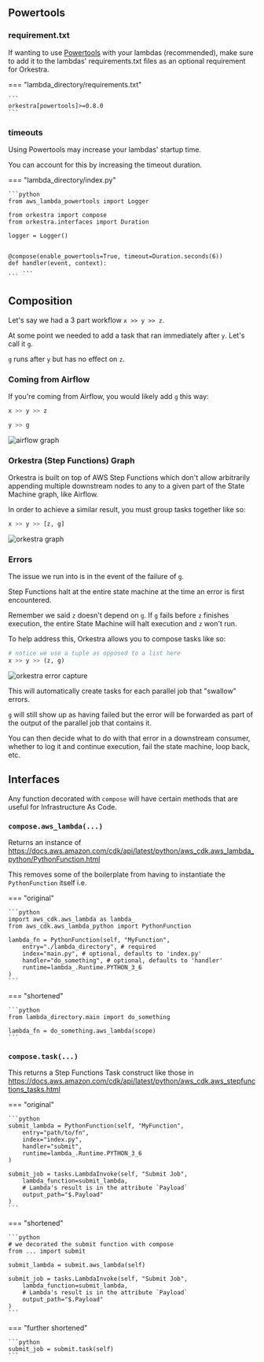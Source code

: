## Powertools

### requirement.txt

If wanting to use [Powertools](https://awslabs.github.io/aws-lambda-powertools-python/latest/) with your lambdas (recommended), make sure to add it to the lambdas' requirements.txt
files as an optional requirement for Orkestra.

=== "lambda_directory/requirements.txt"

    ```
    orkestra[powertools]>=0.8.0
    ```

### timeouts

Using Powertools may increase your lambdas' startup time.

You can account for this by increasing the timeout duration.

=== "lambda_directory/index.py"

    ```python
    from aws_lambda_powertools import Logger

    from orkestra import compose
    from orkestra.interfaces import Duration

    logger = Logger()


    @compose(enable_powertools=True, timeout=Duration.seconds(6))
    def handler(event, context):
        ...
    ```

## Composition

Let's say we had a 3 part workflow `x >> y >> z`.

At some point we needed to add a task that ran immediately after `y`. Let's call it `g`.

`g` runs after `y` but has no effect on `z`.

### Coming from Airflow

If you're coming from Airflow, you would likely add `g` this way:

```python
x >> y >> z

y >> g
```

![airflow graph](assets/images/airflow_graph.png)

### Orkestra (Step Functions) Graph

Orkestra is built on top of AWS Step Functions which don't allow arbitrarily appending multiple downstream nodes to any
to a given part of the State Machine graph, like Airflow.

In order to achieve a similar result, you must group tasks together like so:

```python
x >> y >> [z, g]
```

![orkestra graph](assets/images/orkestra_graph.png)

### Errors

The issue we run into is in the event of the failure of `g`.

Step Functions halt at the entire state machine at the time an error is first encountered.

Remember we said `z` doesn't depend on `g`. If `g` fails before `z` finishes execution, the entire State Machine will
halt execution and `z` won't run.

To help address this, Orkestra allows you to compose tasks like so:

```python
# notice we use a tuple as opposed to a list here
x >> y >> (z, g)
```

![orkestra error capture](assets/images/orkestra_error_capture_graph.png)

This will automatically create tasks for each parallel job that "swallow" errors.

`g` will still show up as having failed but the error will be forwarded as part of the output
of the parallel job that contains it.

You can then decide what to do with that error in a downstream consumer, whether to log it and continue execution,
fail the state machine, loop back, etc.

## Interfaces

Any function decorated with `compose` will have certain methods that are useful for Infrastructure As Code.

### `compose.aws_lambda(...)`

Returns an instance of https://docs.aws.amazon.com/cdk/api/latest/python/aws_cdk.aws_lambda_python/PythonFunction.html

This removes some of the boilerplate from having to instantiate the `PythonFunction` itself i.e.

=== "original"

    ```python
    import aws_cdk.aws_lambda as lambda_
    from aws_cdk.aws_lambda_python import PythonFunction

    lambda_fn = PythonFunction(self, "MyFunction",
        entry="./lambda_directory", # required
        index="main.py", # optional, defaults to 'index.py'
        handler="do_something", # optional, defaults to 'handler'
        runtime=lambda_.Runtime.PYTHON_3_6
    )
    ```

=== "shortened"

    ```python
    from lambda_directory.main import do_something

    lambda_fn = do_something.aws_lambda(scope)
    ```

### `compose.task(...)`

This returns a Step Functions Task construct like those in https://docs.aws.amazon.com/cdk/api/latest/python/aws_cdk.aws_stepfunctions_tasks.html

=== "original"

    ```python
    submit_lambda = PythonFunction(self, "MyFunction",
        entry="path/to/fn",
        index="index.py",
        handler="submit",
        runtime=lambda_.Runtime.PYTHON_3_6
    )

    submit_job = tasks.LambdaInvoke(self, "Submit Job",
        lambda_function=submit_lambda,
        # Lambda's result is in the attribute `Payload`
        output_path="$.Payload"
    )
    ```

=== "shortened"

    ```python
    # we decorated the submit function with compose
    from ... import submit

    submit_lambda = submit.aws_lambda(self)

    submit_job = tasks.LambdaInvoke(self, "Submit Job",
        lambda_function=submit_lambda,
        # Lambda's result is in the attribute `Payload`
        output_path="$.Payload"
    )
    ```

=== "further shortened"

    ```python
    submit_job = submit.task(self)
    ```
